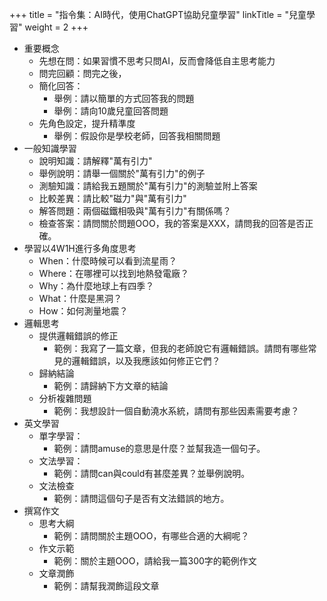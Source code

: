 +++
title = "指令集：AI時代，使用ChatGPT協助兒童學習"
linkTitle = "兒童學習"
weight = 2
+++

- 重要概念
    - 先想在問：如果習慣不思考只問AI，反而會降低自主思考能力
    - 問完回顧：問完之後，
    - 簡化回答：
        - 舉例：請以簡單的方式回答我的問題
        - 舉例：請向10歲兒童回答問題
    - 先角色設定，提升精準度
        - 舉例：假設你是學校老師，回答我相關問題
- 一般知識學習
    - 說明知識：請解釋"萬有引力"
    - 舉例說明：請舉一個關於"萬有引力"的例子
    - 測驗知識：請給我五題關於"萬有引力"的測驗並附上答案
    - 比較差異：請比較"磁力"與"萬有引力"
    - 解答問題：兩個磁鐵相吸與"萬有引力"有關係嗎？
    - 檢查答案：請問關於問題OOO，我的答案是XXX，請問我的回答是否正確。
- 學習以4W1H進行多角度思考
    - When：什麼時候可以看到流星雨？
    - Where：在哪裡可以找到地熱發電廠？
    - Why：為什麼地球上有四季？
    - What：什麼是黑洞？
    - How：如何測量地震？
- 邏輯思考
    - 提供邏輯錯誤的修正
        - 範例：我寫了一篇文章，但我的老師說它有邏輯錯誤。請問有哪些常見的邏輯錯誤，以及我應該如何修正它們？
    - 歸納結論
        - 範例：請歸納下方文章的結論
    - 分析複雜問題
        - 範例：我想設計一個自動澆水系統，請問有那些因素需要考慮？
- 英文學習
    - 單字學習：
        - 範例：請問amuse的意思是什麼？並幫我造一個句子。
    - 文法學習：
        - 範例：請問can與could有甚麼差異？並舉例說明。
    - 文法檢查
        - 範例：請問這個句子是否有文法錯誤的地方。
- 撰寫作文
    - 思考大綱
        - 範例：請問關於主題OOO，有哪些合適的大綱呢？
    - 作文示範
        - 範例：關於主題OOO，請給我一篇300字的範例作文
    - 文章潤飾
        - 範例：請幫我潤飾這段文章